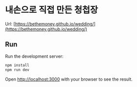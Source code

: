 # 내손으로 직접 만든 청첩장

Url: [https://bethemoney.github.io/wedding/](https://bethemoney.github.io/wedding/)

## Run

Run the development server:

```bash
npm install
npm run dev
```

Open [http://localhost:3000](http://localhost:3000) with your browser to see the result.

